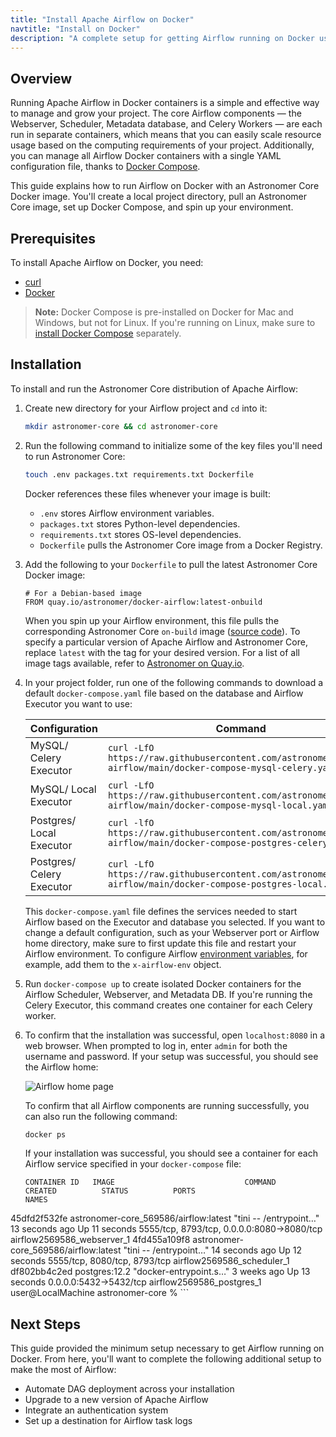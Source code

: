 ```yaml
---
title: "Install Apache Airflow on Docker"
navtitle: "Install on Docker"
description: "A complete setup for getting Airflow running on Docker using Astronomer Core."
---
```


## Overview

Running Apache Airflow in Docker containers is a simple and effective way to manage and grow your project. The core Airflow components — the Webserver, Scheduler, Metadata database, and Celery Workers — are each run in separate containers, which means that you can easily scale resource usage based on the computing requirements of your project. Additionally, you can manage all Airflow Docker containers with a single YAML configuration file, thanks to [Docker Compose](https://docs.docker.com/compose/).

This guide explains how to run Airflow on Docker with an Astronomer Core Docker image. You'll create a local project directory, pull an Astronomer Core image, set up Docker Compose, and spin up your environment.

## Prerequisites

To install Apache Airflow on Docker, you need:

- [curl](https://curl.se/download.html)
- [Docker](https://docs.docker.com/get-docker/)

> **Note:** Docker Compose is pre-installed on Docker for Mac and Windows, but not for Linux. If you're running on Linux, make sure to [install Docker Compose](https://docs.docker.com/compose/install/) separately.

## Installation

To install and run the Astronomer Core distribution of Apache Airflow:

1. Create new directory for your Airflow project and `cd` into it:

    ```sh
    mkdir astronomer-core && cd astronomer-core
    ```

2. Run the following command to initialize some of the key files you'll need to run Astronomer Core:

    ```sh
    touch .env packages.txt requirements.txt Dockerfile
    ```

    Docker references these files whenever your image is built:

    - `.env` stores Airflow environment variables.
    - `packages.txt` stores Python-level dependencies.
    - `requirements.txt` stores OS-level dependencies.
    - `Dockerfile` pulls the Astronomer Core image from a Docker Registry.


3. Add the following to your `Dockerfile` to pull the latest Astronomer Core Docker image:

    ```
    # For a Debian-based image
    FROM quay.io/astronomer/docker-airflow:latest-onbuild
    ```

    When you spin up your Airflow environment, this file pulls the corresponding Astronomer Core `on-build` image ([source code](https://github.com/astronomer/ap-airflow/blob/master/2.0.0/buster/Dockerfile)). To specify a particular version of Apache Airflow and Astronomer Core, replace `latest` with the tag for your desired version. For a list of all image tags available, refer to [Astronomer on Quay.io](https://quay.io/repository/astronomer/ap-airflow?tab=tags).

4. In your project folder, run one of the following commands to download a default `docker-compose.yaml` file based on the database and Airflow Executor you want to use:

    | Configuration | Command |
    |---------------|---------|
    | MySQL/ Celery Executor |`curl -LfO https://raw.githubusercontent.com/astronomer/docker-airflow/main/docker-compose-mysql-celery.yaml`|
    | MySQL/ Local Executor |`curl -LfO https://raw.githubusercontent.com/astronomer/docker-airflow/main/docker-compose-mysql-local.yaml`|
    | Postgres/ Local Executor |`curl -lfO https://raw.githubusercontent.com/astronomer/docker-airflow/main/docker-compose-postgres-celery.yaml`|
    | Postgres/ Celery Executor |`curl -LfO https://raw.githubusercontent.com/astronomer/docker-airflow/main/docker-compose-postgres-local.yaml` |

    This `docker-compose.yaml` file defines the services needed to start Airflow based on the Executor and database you selected. If you want to change a default configuration, such as your Webserver port or Airflow home directory, make sure to first update this file and restart your Airflow environment. To configure Airflow [environment variables](https://airflow.apache.org/docs/apache-airflow/stable/configurations-ref.html), for example, add them to the `x-airflow-env` object.

5. Run `docker-compose up` to create isolated Docker containers for the Airflow Scheduler, Webserver, and Metadata DB. If you're running the Celery Executor, this command creates one container for each Celery worker.

6. To confirm that the installation was successful, open `localhost:8080` in a web browser. When prompted to log in, enter `admin` for both the username and password. If your setup was successful, you should see the Airflow home:

    ![Airflow home page](https://assets2.astronomer.io/main/docs/airflow-ui/ac-install.png)

    To confirm that all Airflow components are running successfully, you can also run the following command:

    ```sh
    docker ps
    ```

    If your installation was successful, you should see a container for each Airflow service specified in your `docker-compose` file:

    ```
    CONTAINER ID   IMAGE                             COMMAND                  CREATED          STATUS          PORTS                                        NAMES
45dfd2f532fe   astronomer-core_569586/airflow:latest   "tini -- /entrypoint…"   13 seconds ago   Up 11 seconds   5555/tcp, 8793/tcp, 0.0.0.0:8080->8080/tcp   airflow2569586_webserver_1
4fd455a109f8   astronomer-core_569586/airflow:latest   "tini -- /entrypoint…"   14 seconds ago   Up 12 seconds   5555/tcp, 8080/tcp, 8793/tcp                 airflow2569586_scheduler_1
df802bb4c2ed   postgres:12.2                     "docker-entrypoint.s…"   3 weeks ago      Up 13 seconds   0.0.0.0:5432->5432/tcp                       airflow2569586_postgres_1
user@LocalMachine astronomer-core %
    ```

## Next Steps

This guide provided the minimum setup necessary to get Airflow running on Docker. From here, you'll want to complete the following additional setup to make the most of Airflow:

- Automate DAG deployment across your installation
- Upgrade to a new version of Apache Airflow
- Integrate an authentication system
- Set up a destination for Airflow task logs
